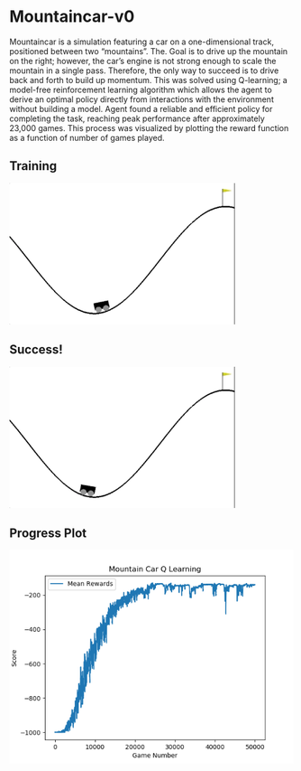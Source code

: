 # Mountaincar-v0
Mountaincar is a simulation featuring a car on a one-dimensional track, positioned between two “mountains”. The. Goal is to drive up the mountain on the right; however, the car’s engine is not strong enough to scale the mountain in a single pass. Therefore, the only way to succeed is to drive back and forth to build up momentum.
This was solved using Q-learning; a model-free reinforcement learning algorithm which allows the agent to derive an optimal policy directly from interactions with the environment without building a model.
Agent found a reliable and efficient policy for completing the task, reaching peak performance after approximately 23,000 games. This process was visualized by plotting the reward function as a function of number of games played.

## Training
<img src="https://github.com/thedtripp/Mountaincar-v0/blob/main/assets/mountaincar-training.gif" width="400px" height="250px" alt="">

## Success!
<img src="https://github.com/thedtripp/Mountaincar-v0/blob/main/assets/mountaincar-success.gif" width="400px" height="250px" alt="">

## Progress Plot
<img src="https://github.com/thedtripp/Mountaincar-v0/blob/main/assets/mountaincar.png" alt="">
